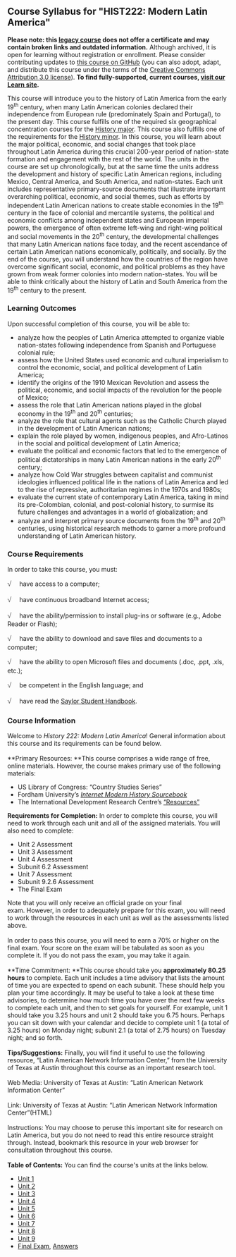Course Syllabus for "HIST222: Modern Latin America"
---------------------------------------------------

**Please note: this [legacy course](https://sayloracademy.zendesk.com/hc/en-us/articles/206089967) does not offer a certificate and may contain 
broken links and outdated information.** Although archived, it is open 
for learning without registration or enrollment. Please consider contributing 
updates to [this course on GitHub](https://github.com/saylordotorg/course_hist222) 
(you can also adopt, adapt, and distribute this course under the terms of 
the [Creative Commons Attribution 3.0 license](http://creativecommons.org/licenses/by/3.0/)). **To find fully-supported, current courses, [visit our 
Learn site](https://learn.saylor.org).**

This course will introduce you to the history of Latin America from the
early 19<sup>th</sup> century, when many Latin American colonies
declared their independence from European rule (predominately Spain and
Portugal), to the present day. This course fulfills one of the required
six geographical concentration courses for the [History
major](http://www.saylor.org/majors/history/). This course also fulfills
one of the requirements for the [History
minor](http://www.saylor.org/history-minor/). In this course, you will
learn about the major political, economic, and social changes that took
place throughout Latin America during this crucial 200-year period of
nation-state formation and engagement with the rest of the world. The
units in the course are set up chronologically, but at the same time the
units address the development and history of specific Latin American
regions, including Mexico, Central America, and South America, and
nation-states. Each unit includes representative primary-source
documents that illustrate important overarching political, economic, and
social themes, such as efforts by independent Latin American nations to
create stable economies in the 19<sup>th</sup> century in the face of
colonial and mercantile systems, the political and economic conflicts
among independent states and European imperial powers, the emergence of
often extreme left-wing and right-wing political and social movements in
the 20<sup>th</sup> century, the developmental challenges that many
Latin American nations face today, and the recent ascendance of certain
Latin American nations economically, politically, and socially. By the
end of the course, you will understand how the countries of the region
have overcome significant social, economic, and political problems as
they have grown from weak former colonies into modern nation-states. You
will be able to think critically about the history of Latin and South
America from the 19<sup>th</sup> century to the present.

### Learning Outcomes

Upon successful completion of this course, you will be able to:

-   analyze how the peoples of Latin America attempted to organize
    viable nation-states following independence from Spanish and
    Portuguese colonial rule;
-   assess how the United States used economic and cultural imperialism
    to control the economic, social, and political development of Latin
    America;
-   identify the origins of the 1910 Mexican Revolution and assess the
    political, economic, and social impacts of the revolution for the
    people of Mexico;
-   assess the role that Latin American nations played in the global
    economy in the 19<sup>th</sup> and 20<sup>th</sup> centuries;
-   analyze the role that cultural agents such as the Catholic Church
    played in the development of Latin American nations;
-   explain the role played by women, indigenous peoples, and
    Afro-Latinos in the social and political development of Latin
    America;
-   evaluate the political and economic factors that led to the
    emergence of political dictatorships in many Latin American nations
    in the early 20<sup>th</sup> century;
-   analyze how Cold War struggles between capitalist and communist
    ideologies influenced political life in the nations of Latin America
    and led to the rise of repressive, authoritarian regimes in the
    1970s and 1980s; 
-   evaluate the current state of contemporary Latin America, taking in
    mind its pre-Colombian, colonial, and post-colonial history, to
    surmise its future challenges and advantages in a world of
    globalization; and
-   analyze and interpret primary source documents from the
    19<sup>th</sup> and 20<sup>th</sup> centuries, using historical
    research methods to garner a more profound understanding of Latin
    American history.

### Course Requirements

In order to take this course, you must:  
  
 <span
style="color: rgb(85, 85, 85); font-family: 'Myriad Pro', 'Gill Sans', 'Gill Sans MT', Calibri, sans-serif; font-size: 16.363636016845703px; line-height: 21.81818199157715px;">√
   </span>have access to a computer;  
  
 <span
style="color: rgb(85, 85, 85); font-family: 'Myriad Pro', 'Gill Sans', 'Gill Sans MT', Calibri, sans-serif; font-size: 16.363636016845703px; line-height: 21.81818199157715px;">√
   </span>have continuous broadband Internet access;  
  
 <span
style="color: rgb(85, 85, 85); font-family: 'Myriad Pro', 'Gill Sans', 'Gill Sans MT', Calibri, sans-serif; font-size: 16.363636016845703px; line-height: 21.81818199157715px;">√
   </span>have the ability/permission to install plug-ins or software
(e.g., Adobe Reader or Flash);  
  
 <span
style="color: rgb(85, 85, 85); font-family: 'Myriad Pro', 'Gill Sans', 'Gill Sans MT', Calibri, sans-serif; font-size: 16.363636016845703px; line-height: 21.81818199157715px;">√
   </span>have the ability to download and save files and documents to a
computer;  
  
 <span
style="color: rgb(85, 85, 85); font-family: 'Myriad Pro', 'Gill Sans', 'Gill Sans MT', Calibri, sans-serif; font-size: 16.363636016845703px; line-height: 21.81818199157715px;">√
   </span>have the ability to open Microsoft files and documents (.doc,
.ppt, .xls, etc.);  
  
 <span
style="color: rgb(85, 85, 85); font-family: 'Myriad Pro', 'Gill Sans', 'Gill Sans MT', Calibri, sans-serif; font-size: 16.363636016845703px; line-height: 21.81818199157715px;">√
   </span>be competent in the English language; and  
  
 <span
style="color: rgb(85, 85, 85); font-family: 'Myriad Pro', 'Gill Sans', 'Gill Sans MT', Calibri, sans-serif; font-size: 16.363636016845703px; line-height: 21.81818199157715px;">√
   </span>have read the [Saylor Student
Handbook](https://resources.saylor.org/archived/wp-content/uploads/2012/05/Saylor-StudentHandbook.pdf).

### Course Information

Welcome to *History 222: Modern Latin America*! General information
about this course and its requirements can be found below.  
    
 **Primary Resources: **This course comprises a wide range of free,
online materials. However, the course makes primary use of the following
materials:  
 - US Library of Congress: “Country Studies Series”  
 - Fordham University’s [*Internet Modern History
Sourcebook*](http://www.fordham.edu/halsall/mod/modsbook.asp)  
 - The International Development Research Centre’s
[“Resources”](http://www.idrc.ca/EN/Resources/Pages/default.aspx)   
  
 **Requirements for Completion:** In order to complete this course, you
will need to work through each unit and all of the assigned
materials. You will also need to complete:  
 - Unit 2 Assessment  
 - Unit 3 Assessment  
 - Unit 4 Assessment  
 - Subunit 6.2 Assessment  
 - Unit 7 Assessment  
 - Subunit 9.2.6 Assessment  
 - The Final Exam  
  
 Note that you will only receive an official grade on your final
exam. However, in order to adequately prepare for this exam, you will
need to work through the resources in each unit as well as the
assessments listed above.  
    
 In order to pass this course, you will need to earn a 70% or higher on
the final exam. Your score on the exam will be tabulated as soon as you
complete it. If you do not pass the exam, you may take it again.  
    
 **Time Commitment: **This course should take you **approximately 80.25
hours** to complete. Each unit includes a time advisory that lists the
amount of time you are expected to spend on each subunit. These should
help you plan your time accordingly. It may be useful to take a look at
these time advisories, to determine how much time you have over the next
few weeks to complete each unit, and then to set goals for yourself. For
example, unit 1 should take you 3.25 hours and unit 2 should take you
6.75 hours. Perhaps you can sit down with your calendar and decide to
complete unit 1 (a total of 3.25 hours) on Monday night; subunit 2.1 (a
total of 2.75 hours) on Tuesday night; and so forth.  
    
 **Tips/Suggestions:** Finally, you will find it useful to use the
following resource, “Latin American Network Information Center,” from
the University of Texas at Austin throughout this course as an important
research tool.  
    
 Web Media: University of Texas at Austin: “Latin American Network
Information Center”  
    
 Link: University of Texas at Austin: “Latin American Network
Information Center”(HTML)  
    
 Instructions: You may choose to peruse this important site for research
on Latin America, but you do not need to read this entire resource
straight through. Instead, bookmark this resource in your web browser
for consultation throughout this course.  
    
**Table of Contents:** You can find the course's units at the links below.

- [Unit 1](https://legacy.saylor.org/hist222/Unit01/)
- [Unit 2](https://legacy.saylor.org/hist222/Unit02/)
- [Unit 3](https://legacy.saylor.org/hist222/Unit03/)
- [Unit 4](https://legacy.saylor.org/hist222/Unit04/)
- [Unit 5](https://legacy.saylor.org/hist222/Unit05/)
- [Unit 6](https://legacy.saylor.org/hist222/Unit06/)
- [Unit 7](https://legacy.saylor.org/hist222/Unit07/)
- [Unit 8](https://legacy.saylor.org/hist222/Unit08/)
- [Unit 9](https://legacy.saylor.org/hist222/Unit09/)
- [Final Exam](http://saylordotorg.github.io/LegacyExams/HIST/HIST222/HIST222-FinalExam.html), [Answers](http://saylordotorg.github.io/LegacyExams/HIST/HIST222/HIST222-FinalExam-Answers.html)
